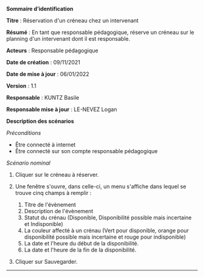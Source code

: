 **Sommaire d’identification**

  **Titre** : Réservation d'un créneau chez un intervenant

  **Résumé** : En tant que responsable pédagogique, réserve un créneau sur le planning d'un intervenant dont il est responsable.

  **Acteurs** : Responsable pédagogique

  **Date de création** : 09/11/2021

  **Date de mise à jour**  : 06/01/2022

  **Version** : 1.1

  **Responsable** : KUNTZ Basile

  **Responsable mise à jour** : LE-NEVEZ Logan



**Description des scénarios**

*Préconditions*

- Être connecté à internet
- Être connecté sur son compte responsable pédagogique

*Scénario nominal*

1. Cliquer sur le créneau à réserver.

2. Une fenêtre s'ouvre, dans celle-ci, un menu s'affiche dans lequel se trouve cinq champs à remplir :

   1. Titre de l'évènement
   2. Description de l'évènement
   3. Statut du crénau (Disponible, Disponibilité possible mais incertaine et Indisponible)
   4. La couleur affecté à un crénau (Vert pour disponible, orange pour disponibilité possible mais incertaine et rouge pour indisponible)
   5. La date et l'heure du début de la disponibilité.
   6. La date et l'heure de la fin de la disponibilité.

3. Cliquer sur Sauvegarder.
-----------------------------------------------------------

